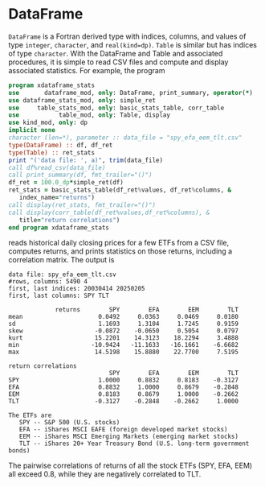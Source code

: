 # DataFrame
`DataFrame` is a Fortran derived type with indices, columns, and values of type `integer`, `character`, and `real(kind=dp)`. `Table` is similar but has indices of type `character`. With the DataFrame and Table and associated procedures, it is simple to read CSV files and compute and display associated statistics. For example, the program

```fortran
program xdataframe_stats
use       dataframe_mod, only: DataFrame, print_summary, operator(*)
use dataframe_stats_mod, only: simple_ret
use     table_stats_mod, only: basic_stats_table, corr_table
use           table_mod, only: Table, display
use kind_mod, only: dp
implicit none
character (len=*), parameter :: data_file = "spy_efa_eem_tlt.csv"
type(DataFrame) :: df, df_ret
type(Table) :: ret_stats
print "('data file: ', a)", trim(data_file)
call df%read_csv(data_file)
call print_summary(df, fmt_trailer="()")
df_ret = 100.0_dp*simple_ret(df)
ret_stats = basic_stats_table(df_ret%values, df_ret%columns, &
   index_name="returns")
call display(ret_stats, fmt_trailer="()")
call display(corr_table(df_ret%values,df_ret%columns), &
   title="return correlations")
end program xdataframe_stats
```

reads historical daily closing prices for a few ETFs from a CSV file, computes returns, and prints statistics on those returns, including a correlation matrix. The output is

```
data file: spy_efa_eem_tlt.csv
#rows, columns: 5490 4
first, last indices: 20030414 20250205
first, last columns: SPY TLT

             returns        SPY        EFA        EEM        TLT
mean                     0.0492     0.0363     0.0469     0.0180
sd                       1.1693     1.3104     1.7245     0.9159
skew                    -0.0872    -0.0650     0.5054     0.0797
kurt                    15.2201    14.3123    18.2294     3.4888
min                    -10.9424   -11.1633   -16.1661    -6.6682
max                     14.5198    15.8880    22.7700     7.5195

return correlations
                            SPY        EFA        EEM        TLT
SPY                      1.0000     0.8832     0.8183    -0.3127
EFA                      0.8832     1.0000     0.8679    -0.2848
EEM                      0.8183     0.8679     1.0000    -0.2662
TLT                     -0.3127    -0.2848    -0.2662     1.0000
```

```
The ETFs are
   SPY -- S&P 500 (U.S. stocks)
   EFA -- iShares MSCI EAFE (foreign developed market stocks)
   EEM -- iShares MSCI Emerging Markets (emerging market stocks)
   TLT -- iShares 20+ Year Treasury Bond (U.S. long-term government bonds)
```
The pairwise correlations of returns of all the stock ETFs (SPY, EFA, EEM) all exceed 0.8, while they are negatively correlated to TLT.
